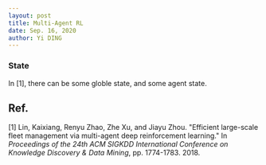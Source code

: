 ```yaml
---
layout: post
title: Multi-Agent RL
date: Sep. 16, 2020
author: Yi DING
---
```




### State

 In [1], there can be some globle state, and some agent state.



## Ref.

[1] Lin, Kaixiang, Renyu Zhao, Zhe Xu, and Jiayu Zhou. "Efficient large-scale fleet management via multi-agent deep reinforcement learning." In *Proceedings of the 24th ACM SIGKDD International Conference on Knowledge Discovery & Data Mining*, pp. 1774-1783. 2018.